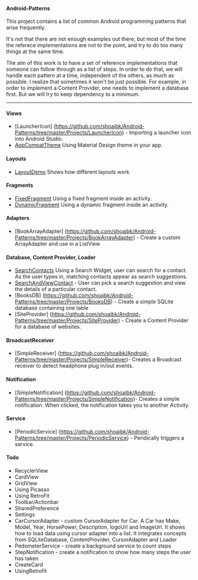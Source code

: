 #### Android-Patterns
This project contains a list of common Android programming patterns that arise frequently. 

It's not that there are not enough examples out there, but most of the time the referece implementations are not to the point, and try to do too many things at the same time.

The aim of this work is to have a set of reference implementations that someone can follow through as a list of steps. In order to do that, we will handle each pattern at a time, independent of the others, as much as possible. I realize that sometimes it won't be just possible. For example, in order to implement a Content Provider, one needs to implement a database first. But we will try to keep dependency to a minimum.
___

#### Views
- [LauncherIcon] (https://github.com/shoaibk/Android-Patterns/tree/master/Projects/LauncherIcon) - Importing a launcher icon into Android Studio.
- [AppCompatTheme](https://github.com/shoaibk/Android-Patterns/tree/master/Projects/AppCompatTheme) Using Material Design theme in your app.

#### Layouts
- [LayoutDemo](https://github.com/shoaibk/Android-Patterns/tree/master/Projects/LayoutDemo) Shows how different layouts work

#### Fragments
- [FixedFragment](https://github.com/shoaibk/Android-Patterns/tree/master/Projects/FixedFragment) Using a fixed fragment inside an activity.
- [DynamicFragment](https://github.com/shoaibk/Android-Patterns/tree/master/Projects/DynamicFragment) Using a dynamic fragment inside an activity.

#### Adapters
- [BookArrayAdapter] (https://github.com/shoaibk/Android-Patterns/tree/master/Projects/BookArrayAdapter) - Create a custom ArrayAdapter and use in a ListView

#### Database, Content Provider, Loader
- [SearchContacts](https://github.com/shoaibk/Android-Patterns/tree/master/Projects/SearchContacts) Using a Search Widget, user can search for a contact. As the user types in, matching contacts appear as search suggestions.
- [SearchAndViewContact](https://github.com/shoaibk/Android-Patterns/tree/master/Projects/SearchAndViewContact) - User can pick a search suggestion and view the details of a particular contact.
- [BooksDB] (https://github.com/shoaibk/Android-Patterns/tree/master/Projects/BooksDB) - Create a simple SQLite database containing one table
- [SiteProvider] (https://github.com/shoaibk/Android-Patterns/tree/master/Projects/SiteProvider) - Create a Content Provider for a database of websites.

#### BroadcastReceiver
- [SimpleReceiver] (https://github.com/shoaibk/Android-Patterns/tree/master/Projects/SimpleReceiver)- Creates a Broadcast receiver to detect headphone plug in/out events.

#### Notification
- [SimpleNotification] (https://github.com/shoaibk/Android-Patterns/tree/master/Projects/SimpleNotification)- Creates a simple notification. When clicked, the notification takes you to another Activity.

#### Service
- [PeriodicService] (https://github.com/shoaibk/Android-Patterns/tree/master/Projects/PeriodicService) - Peridically triggers a service.

#### Todo
- RecyclerView
- CardView
- GridView
- Using Picasso
- Using RetroFit
- Toolbar/Actionbar
- SharedPreference
- Settings
- CarCursorAdapter - custom CursorAdapter for Car. A Car has Make, Model, Year, HorsePower, Description, logoUrl and ImageUrl. It shows how to load data using cursor adapter into a list. It integrates concepts from SQLiteDatabase, ContentProvider, CursorAdapter and Loader
- PedometerService - create a background service to count steps
- StepNotification - create a notification to show how many steps the user has taken
- CreateCard
- UsingRetrofit
